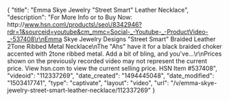 {
    "title": "Emma Skye Jewelry \"Street Smart\" Leather Necklace",
    "description": "For More Info or to Buy Now: http:\/\/www.hsn.com\/products\/seo\/8342946?rdr=1&sourceid=youtube&cm_mmc=Social-_-Youtube-_-ProductVideo-_-537408\r\nEmma Skye Jewelry Designs \"Street Smart\" Braided Leather 2Tone Ribbed Metal Necklace\nThe \"Ahs\" have it for a black braided choker accented with 2tone ribbed metal. Add a bit of bling, and you've...\r\nPrices shown on the previously recorded video may not represent the current price.  View hsn.com to view the current selling price. HSN Item #537408",
    "videoid": "112337269",
    "date_created": "1494445048",
    "date_modified": "1503417741",
    "type": "captivate",
    "layout": "video",
    "url": "\/v\/emma-skye-jewelry-street-smart-leather-necklace\/112337269"
}